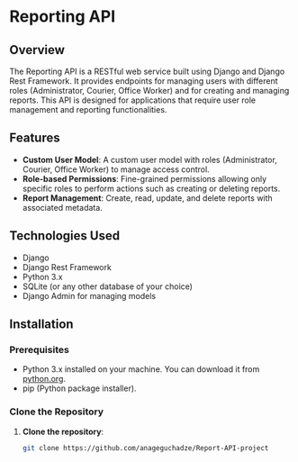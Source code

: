 # Reporting API

## Overview

The Reporting API is a RESTful web service built using Django and Django Rest Framework. It provides endpoints for managing users with different roles (Administrator, Courier, Office Worker) and for creating and managing reports. This API is designed for applications that require user role management and reporting functionalities.

## Features

- **Custom User Model**: A custom user model with roles (Administrator, Courier, Office Worker) to manage access control.
- **Role-based Permissions**: Fine-grained permissions allowing only specific roles to perform actions such as creating or deleting reports.
- **Report Management**: Create, read, update, and delete reports with associated metadata.

## Technologies Used

- Django
- Django Rest Framework
- Python 3.x
- SQLite (or any other database of your choice)
- Django Admin for managing models

## Installation

### Prerequisites

- Python 3.x installed on your machine. You can download it from [python.org](https://www.python.org/downloads/).
- pip (Python package installer).

### Clone the Repository

1. **Clone the repository**:
   ```bash
   git clone https://github.com/anageguchadze/Report-API-project
